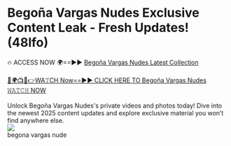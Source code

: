 # Begoña Vargas Nudes Exclusive Content Leak - Fresh Updates! (48lfo)

🔥 ACCESS NOW 🌍==►► <a href="https://tinyurl.com/2mz8nhtm" rel="nofollow">Begoña Vargas Nudes Latest Collection</a>
<br><br>
[🔴🌍📺📱👉WA𝚃CH Now==►► CLICK HERE TO Begoña Vargas Nudes 𝚆𝙰𝚃𝙲𝙷 NOW](https://tinyurl.com/2mz8nhtm)
<br><br>
Unlock Begoña Vargas Nudes's private videos and photos today! Dive into the newest 2025 content updates and explore exclusive material you won’t find anywhere else.
<br>
<a href="https://tinyurl.com/2mz8nhtm" rel="nofollow" data-target="animated-image.originalLink"><img src="https://camo.githubusercontent.com/8a4f000d20f83aca3bf7ec5f350d767afa0574a8a352519fd8cfa583a6f93a33/68747470733a2f2f692e696d6775722e636f6d2f644a486b345a712e676966" data-canonical-src="https://i.imgur.com/dJHk4Zq.gif" style="max-width: 100%; display: inline-block;" data-target="animated-image.originalImage"></a>
<br>
begona vargas nude